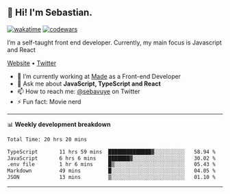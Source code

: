 ## 👋 Hi! I'm Sebastian.

[![wakatime](https://wakatime.com/badge/user/df0036c6-328a-4a39-be9b-e49417ed22a1.svg)](https://wakatime.com/@df0036c6-328a-4a39-be9b-e49417ed22a1)
[![codewars](https://www.codewars.com/users/sebavuye/badges/small)](https://www.codewars.com/users/sebavuye)

I’m a self-taught front end developer. Currently, my main focus is Javascript and React

[Website](https://sebastianvuye.be) • [Twitter](https://twitter.com/sebavuye)

- 🔭 I’m currently working at [Made](https://made.be/) as a Front-end Developer
- 💬 Ask me about **JavaScript, TypeScript and React**
- 📫 How to reach me: [@sebavuye](https://twitter.com/sebavuye) on Twitter
- ⚡ Fun fact: Movie nerd

-------

📊 **Weekly development breakdown**

<!--START_SECTION:waka-->

```txt
Total Time: 20 hrs 20 mins

TypeScript       11 hrs 59 mins  ██████████████▓░░░░░░░░░░   58.94 %
JavaScript       6 hrs 6 mins    ███████▓░░░░░░░░░░░░░░░░░   30.02 %
.env file        1 hr 6 mins     █▒░░░░░░░░░░░░░░░░░░░░░░░   05.43 %
Markdown         49 mins         █░░░░░░░░░░░░░░░░░░░░░░░░   04.05 %
JSON             13 mins         ▒░░░░░░░░░░░░░░░░░░░░░░░░   01.10 %
```

<!--END_SECTION:waka-->
-------
